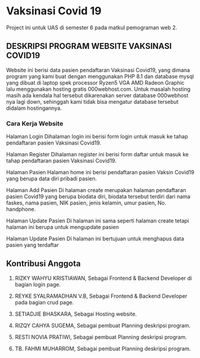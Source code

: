 # Vaksinasi Covid 19

Project ini untuk UAS di semester 6 pada matkul pemograman web 2.

## DESKRIPSI PROGRAM WEBSITE VAKSINASI COVID19

Website ini berisi data pasien pendaftaran Vaksinasi Covid19, yang dimana program yang kami buat dengan menggunakan PHP 8.1 dan database mysql yang dibuat di laptop spek processor Ryzen5 VGA AMD Radeon Graphic lalu menggunakan hosting gratis 000webhost.com. Untuk masalah hosting masih ada kendala hal tersebut dikarenakan server database  000webhost nya lagi down, sehinggah kami tidak bisa mengatur database tersebut didalam hostingannya.

### Cara Kerja Website

Halaman Login
Dihalaman login ini berisi form login untuk masuk ke tahap pendaftaran pasien Vaksinasi Covid19.

Halaman Register
Dihalaman register ini berisi form daftar untuk masuk ke tahap pendaftaran pasien Vaksinasi Covid19.

Halaman Pasien
Halaman home ini berisi pendaftaran pasien Vaksin Covid19 yang berupa data diri pribadi pasien.

Halaman Add Pasien
Di halaman create merupakan halaman pendaftaran pasien Covid19 yang berupa biodata diri, biodata tersebut terdiri dari nama faskes, nama pasien, NIK pasien, jenis kelamin, umur pasien, No. handphone.

Halaman Update Pasien
Di halaman ini sama seperti halaman create tetapi halaman ini berupa untuk mengupdate pasien

Halaman Update Pasien
Di halaman ini bertujuan untuk menghapus data pasien yang terdaftar

## Kontribusi Anggota

1. RIZKY WAHYU KRISTIAWAN, Sebagai Frontend & Backend Developer di bagian login page.

2. REYKE SYALRAMADHAN V.B, Sebagai Frontend & Backend Developer pada bagian crud page.

3. SETIADJIE BHASKARA, Sebagai Hosting website.

4. RIZQY CAHYA SUGEMA, Sebagai pembuat Planning deskripsi program.

5. RESTI NOVIA PRATIWI, Sebagai pembuat Planning deskripsi program.

6. TB. FAHMI MUHARROM, Sebagai pembuat Planning deskripsi program.
